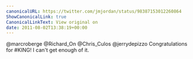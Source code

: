 ```yaml
---
canonicalURL: https://twitter.com/jmjordan/status/98387153012260864
ShowCanonicalLink: true
CanonicalLinkText: View original on
date: 2011-08-02T13:38:19+00:00
---
```

@marcroberge @Richard_On @Chris_Culos @jerrydepizzo Congratulations for #KING! I can't get enough of it.